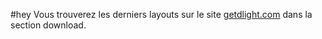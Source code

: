 #hey
Vous trouverez les derniers layouts sur le site [getdlight.com](https://getdlight.com/en/downloaden) dans la section download.
